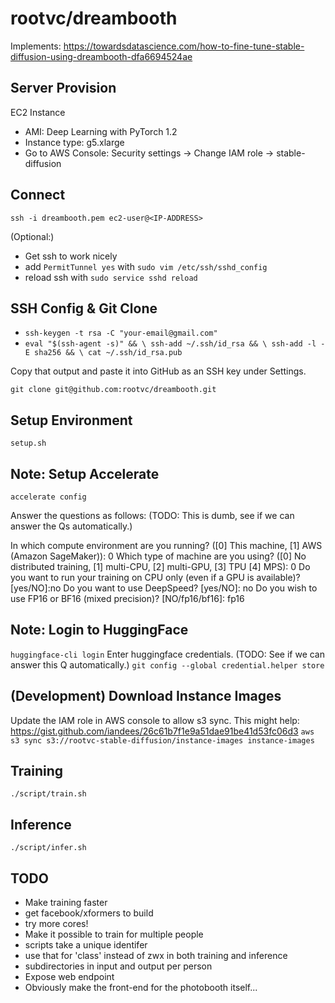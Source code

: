 rootvc/dreambooth
====================
Implements: https://towardsdatascience.com/how-to-fine-tune-stable-diffusion-using-dreambooth-dfa6694524ae

Server Provision
----------------
EC2 Instance
* AMI: Deep Learning with PyTorch 1.2
* Instance type: g5.xlarge
* Go to AWS Console: Security settings -> Change IAM role -> stable-diffusion

Connect
-------
`ssh -i dreambooth.pem ec2-user@<IP-ADDRESS>`

(Optional:)
* Get ssh to work nicely
 * add `PermitTunnel yes` with `sudo vim /etc/ssh/sshd_config`
 * reload ssh with `sudo service sshd reload`

SSH Config & Git Clone
----------------------
* `ssh-keygen -t rsa -C "your-email@gmail.com"`
* `eval "$(ssh-agent -s)" && \
ssh-add ~/.ssh/id_rsa && \
ssh-add -l -E sha256 && \
cat ~/.ssh/id_rsa.pub`

Copy that output and paste it into GitHub as an SSH key under Settings.

`git clone git@github.com:rootvc/dreambooth.git`

Setup Environment
-----------------
`setup.sh`

Note: Setup Accelerate
----------------
`accelerate config`

Answer the questions as follows:
(TODO: This is dumb, see if we can answer the Qs automatically.)

In which compute environment are you running? ([0] This machine, [1] AWS (Amazon SageMaker)): 0
Which type of machine are you using? ([0] No distributed training, [1] multi-CPU, [2] multi-GPU, [3] TPU [4] MPS): 0
Do you want to run your training on CPU only (even if a GPU is available)? [yes/NO]:no
Do you want to use DeepSpeed? [yes/NO]: no
Do you wish to use FP16 or BF16 (mixed precision)? [NO/fp16/bf16]: fp16

Note: Login to HuggingFace
--------------------
`huggingface-cli login`
Enter huggingface credentials.
(TODO: See if we can answer this Q automatically.)
`git config --global credential.helper store`

(Development) Download Instance Images
--------------------------------------
Update the IAM role in AWS console to allow s3 sync.
This might help: https://gist.github.com/iandees/26c61b7f1e9a51dae91be41d53fc06d3
`aws s3 sync s3://rootvc-stable-diffusion/instance-images instance-images`

Training
--------
`./script/train.sh`

Inference
---------
`./script/infer.sh`

TODO
----
* Make training faster
 * get facebook/xformers to build
 * try more cores!
* Make it possible to train for multiple people
 * scripts take a unique identifer
 * use that for 'class' instead of zwx in both training and inference
 * subdirectories in input and output per person
* Expose web endpoint
* Obviously make the front-end for the photobooth itself...
